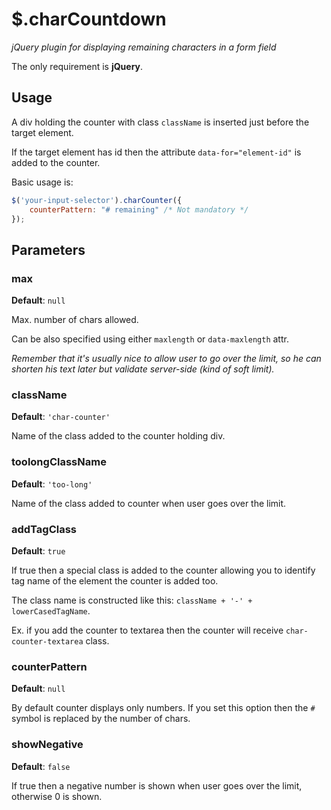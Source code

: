 $.charCountdown
===============

*jQuery plugin for displaying remaining characters in a form field*

The only requirement is __jQuery__.

Usage
-----

A div holding the counter with class `className` is inserted just before the 
target element.

If the target element has id then the attribute `data-for="element-id"` is added
to the counter.

Basic usage is:
```javascript
$('your-input-selector').charCounter({
    counterPattern: "# remaining" /* Not mandatory */
});
```

Parameters
----------

### max

__Default__: `null`

Max. number of chars allowed.

Can be also specified using either `maxlength` or `data-maxlength` attr.

*Remember that it's usually nice to allow user to go over the limit, so he can 
shorten his text later but validate server-side (kind of soft limit).*


### className

__Default__: `'char-counter'`

Name of the class added to the counter holding div.


### toolongClassName

__Default__: `'too-long'`

Name of the class added to counter when user goes over the limit.


### addTagClass

__Default__: `true`

If true then a special class is added to the counter allowing you to identify 
tag name of the element the counter is added too.

The class name is constructed like this: `className + '-' + lowerCasedTagName`.

Ex. if you add the counter to textarea then the counter will receive 
`char-counter-textarea` class.


### counterPattern

__Default__: `null`

By default counter displays only numbers. If you set this option then the `#` 
symbol is replaced by the number of chars.


### showNegative

__Default__: `false`

If true then a negative number is shown when user goes over the limit, otherwise
0 is shown.
 